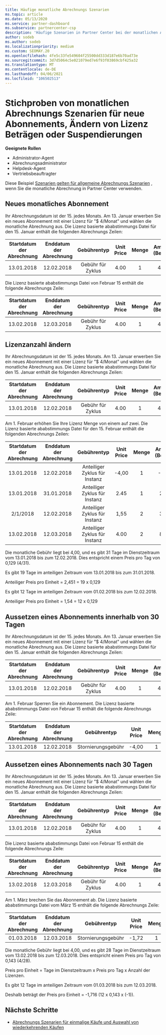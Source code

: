 ```yaml
---
title: Häufige monatliche Abrechnungs Szenarien
ms.topic: article
ms.date: 05/13/2020
ms.service: partner-dashboard
ms.subservice: partnercenter-csp
description: 'Häufige Szenarien in Partner Center bei der monatlichen Abrechnung: umfasst das Hinzufügen neuer Abonnements, das Ändern der Lizenz Menge und das Anhalten von Abonnements.'
author: sodeb
ms.author: sodeb
ms.localizationpriority: medium
ms.custom: SEOMAY.20
ms.openlocfilehash: 4fe5c33fe549604f25500dd333d187e6b70ad73e
ms.sourcegitcommit: 3d7d5064c5e021079ed7e6f93f03869cbf425a32
ms.translationtype: MT
ms.contentlocale: de-DE
ms.lasthandoff: 04/06/2021
ms.locfileid: "106502513"
---
```

# <a name="sample-monthly-billing-scenarios-for-new-subscriptions-changing-license-amounts-or-suspensions"></a>Stichproben von monatlichen Abrechnungs Szenarien für neue Abonnements, Ändern von Lizenz Beträgen oder Suspendierungen

**Geeignete Rollen**

- Administrator-Agent
- Abrechnungsadministrator
- Helpdesk-Agent
- Vertriebsbeauftragter

Diese Beispiel [Szenarien gelten für allgemeine Abrechnungs Szenarien](common-billing-scenarios.md) , wenn Sie die monatliche Abrechnung in Partner Center verwenden.

## <a name="new-monthly-subscription"></a>Neues monatliches Abonnement

Ihr Abrechnungsdatum ist der 15. jedes Monats. Am 13. Januar erwerben Sie ein neues Abonnement mit einer Lizenz für "$ 4/Monat" und wählen die monatliche Abrechnung aus. Die Lizenz basierte ababstimmungs Datei für den 15. Januar enthält die folgenden Abrechnungs Zeilen:

|Startdatum der Abrechnung |Enddatum der Abrechnung |Gebührentyp |Unit Price |Menge |Amount (Betrag) |
|       :---:      |    :---:       | :---:      |:---:      |:---:    |:---:  |
|13.01.2018         |12.02.2018    |Gebühr für Zyklus   |4.00       |1        |4.00 |

Die Lizenz basierte ababstimmungs Datei von Februar 15 enthält die folgende Abrechnungs Zeile:

|Startdatum der Abrechnung |Enddatum der Abrechnung |Gebührentyp |Unit Price |Menge |Amount (Betrag) |
|       :---:      |    :---:       | :---:      |:---:      |:---:    |:---:  |
|13.02.2018         |12.03.2018    |Gebühr für Zyklus   |4.00       |1        |4.00 |

## <a name="change-license-quantity"></a>Lizenzanzahl ändern

Ihr Abrechnungsdatum ist der 15. jedes Monats. Am 13. Januar erwerben Sie ein neues Abonnement mit einer Lizenz für "$ 4/Monat" und wählen die monatliche Abrechnung aus. Die Lizenz basierte ababstimmungs Datei für den 15. Januar enthält die folgenden Abrechnungs Zeilen:

|Startdatum der Abrechnung |Enddatum der Abrechnung |Gebührentyp |Unit Price |Menge |Amount (Betrag) |
|       :---:      |    :---:       | :---:      |:---:      |:---:    |:---:  |
|13.01.2018         |12.02.2018    |Gebühr für Zyklus   |4.00       |1        |4.00    |

Am 1. Februar erhöhen Sie Ihre Lizenz Menge von einem auf zwei. Die Lizenz basierte ababstimmungs Datei für den 15. Februar enthält die folgenden Abrechnungs Zeilen:

|Startdatum der Abrechnung |Enddatum der Abrechnung |Gebührentyp |Unit Price |Menge |Amount (Betrag) |
|       :---:      |    :---:       | :---:      |:---:      |:---:    |:---:  |
| 13.01.2018        |12.02.2018    |Anteiliger Zyklus für Instanz   |-4,00       |1        |-4,00   |
|13.01.2018         |31.01.2018    | Anteiliger Zyklus für Instanz   |2.45       |1        |2.45    |
|2/1/2018         |12.02.2018    | Anteiliger Zyklus für Instanz   |1,55       |2        |3.10    |
|13.02.2018         |12.03.2018    | Anteiliger Zyklus für Instanz   |4.00       |2        |8.00    |

Die monatliche Gebühr liegt bei 4,00, und es gibt 31 Tage im Dienstzeitraum vom 13.01.2018 bis zum 12.02.2018. Dies entspricht einem Preis pro Tag von 0,129 (4/31).

Es gibt 19 Tage im anteiligen Zeitraum vom 13.01.2018 bis zum 31.01.2018.

Anteiliger Preis pro Einheit = 2,451 = 19 x 0,129

Es gibt 12 Tage im anteiligen Zeitraum vom 01.02.2018 bis zum 12.02.2018.

Anteiliger Preis pro Einheit = 1,54 = 12 x 0,129

## <a name="suspend-before-30-days"></a>Aussetzen eines Abonnements innerhalb von 30 Tagen

Ihr Abrechnungsdatum ist der 15. jedes Monats. Am 13. Januar erwerben Sie ein neues Abonnement mit einer Lizenz für "$ 4/Monat" und wählen die monatliche Abrechnung aus. Die Lizenz basierte ababstimmungs Datei für den 15. Januar enthält die folgenden Abrechnungs Zeilen:

|Startdatum der Abrechnung |Enddatum der Abrechnung |Gebührentyp |Unit Price |Menge |Amount (Betrag) |
|       :---:      |    :---:       | :---:      |:---:      |:---:    |:---:  |
|13.01.2018         |12.02.2018    |Gebühr für Zyklus   |4.00       |1        |4.00    |

Am 1. Februar Sperren Sie ein Abonnement. Die Lizenz basierte ababstimmungs Datei von Februar 15 enthält die folgende Abrechnungs Zeile:

|Startdatum der Abrechnung |Enddatum der Abrechnung |Gebührentyp |Unit Price |Menge |Amount (Betrag) |
|       :---:      |    :---:       | :---:      |:---:      |:---:    |:---:  |
13.01.2018|12.02.2018|Stornierungsgebühr|-4,00|1|-4,00

## <a name="suspend-after-30-days"></a>Aussetzen eines Abonnements nach 30 Tagen

Ihr Abrechnungsdatum ist der 15. jedes Monats. Am 13. Januar erwerben Sie ein neues Abonnement mit einer Lizenz für "$ 4/Monat" und wählen die monatliche Abrechnung aus. Die Lizenz basierte ababstimmungs Datei für den 15. Januar enthält die folgenden Abrechnungs Zeilen:

|Startdatum der Abrechnung |Enddatum der Abrechnung |Gebührentyp |Unit Price |Menge |Amount (Betrag) |
|       :---:      |    :---:       | :---:      |:---:      |:---:    |:---:  |
13.01.2018|12.02.2018|Gebühr für Zyklus|4.00|1|4.00

Die Lizenz basierte ababstimmungs Datei von Februar 15 enthält die folgende Abrechnungs Zeile:

|Startdatum der Abrechnung |Enddatum der Abrechnung |Gebührentyp |Unit Price |Menge |Amount (Betrag) |
|       :---:      |    :---:       | :---:      |:---:      |:---:    |:---:  |
13.02.2018|12.03.2018|Gebühr für Zyklus|4.00|1|4.00

Am 1. März brechen Sie das Abonnement ab. Die Lizenz basierte ababstimmungs Datei vom März 15 enthält die folgende Abrechnungs Zeile:

|Startdatum der Abrechnung |Enddatum der Abrechnung |Gebührentyp |Unit Price |Menge |Amount (Betrag) |
|       :---:      |    :---:       | :---:      |:---:      |:---:    |:---:  |
01.03.2018|12.03.2018|Stornierungsgebühr|-1,72|1|-1,72

Die monatliche Gebühr liegt bei 4,00, und es gibt 28 Tage im Dienstzeitraum vom 13.02.2018 bis zum 12.03.2018. Dies entspricht einem Preis pro Tag von 0,143 (4/28).

Preis pro Einheit = Tage im Dienstzeitraum x Preis pro Tag x Anzahl der Lizenzen.

Es gibt 12 Tage im anteiligen Zeitraum vom 01.03.2018 bis zum 12.03.2018.

Deshalb beträgt der Preis pro Einheit = -1,716 (12 x 0,143 x (-1)).

## <a name="next-steps"></a>Nächste Schritte

- [Abrechnungs Szenarien für einmalige Käufe und Auswahl von wiederkehrenden Käufen](common-billing-scenarios-onetime-recurring.md)